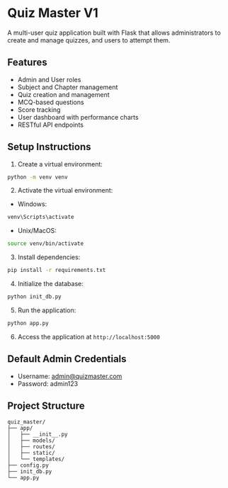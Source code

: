 # Quiz Master V1

A multi-user quiz application built with Flask that allows administrators to create and manage quizzes, and users to attempt them.

## Features

- Admin and User roles
- Subject and Chapter management
- Quiz creation and management
- MCQ-based questions
- Score tracking
- User dashboard with performance charts
- RESTful API endpoints

## Setup Instructions

1. Create a virtual environment:
```bash
python -m venv venv
```

2. Activate the virtual environment:
- Windows:
```bash
venv\Scripts\activate
```
- Unix/MacOS:
```bash
source venv/bin/activate
```

3. Install dependencies:
```bash
pip install -r requirements.txt
```

4. Initialize the database:
```bash
python init_db.py
```

5. Run the application:
```bash
python app.py
```

6. Access the application at `http://localhost:5000`

## Default Admin Credentials
- Username: admin@quizmaster.com
- Password: admin123

## Project Structure
```
quiz_master/
├── app/
│   ├── __init__.py
│   ├── models/
│   ├── routes/
│   ├── static/
│   └── templates/
├── config.py
├── init_db.py
└── app.py
``` 